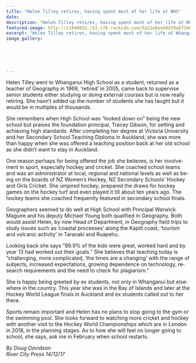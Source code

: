 ```yaml
---
title: "Helen Tilley retires, having spent most of her life at WHS"
date: 
description: "Helen Tilley retires, having spent most of her life at Whanganui High School..."
featured-image: http://c1940652.r52.cf0.rackcdn.com/5a31e0aeb8d39a6f2d0000db/Helen-Tilley.jpg
excerpt: "Helen Tilley retires, having spent most of her life at Whanganui High School."
image_gallery:
    
    
    
    
    
---
```


<p class="BasicParagraph"><span class="CharacterStyle1"><span lang="EN-GB">Helen Tilley went to Whanganui High School as a student, returned as a teacher of Geography in 1969, &lsquo;retired&rsquo; in 2005, came back to supervise senior students either studying or doing external courses but is now really retiring. She hasn&rsquo;t added up the number of students she has taught but it would be in multiples of thousands.</span></span></p>
<p class="BasicParagraph"><span class="CharacterStyle1"><span lang="EN-GB">She remembers when High School was &ldquo;looked down on&rdquo; being the new school but praises the foundation principal, Tracey Gibson, for setting and achieving high standards. After completing her degree at Victoria University and her Secondary School Teaching Diploma in Auckland, she was more than happy when she was offered a teaching position back at her old school as she didn&rsquo;t want to stay in Auckland.</span></span></p>
<p class="BasicParagraph"><span class="CharacterStyle1"><span lang="EN-GB">One reason perhaps for being offered the job she believes, is her involvement in sport, especially hockey and cricket. She coached school teams and was an administrator at local, regional and national levels as well as being on the boards of NZ Women&rsquo;s Hockey, NZ Secondary Schools&rsquo; Hockey and Girls Cricket. She umpired hockey, prepared the draws for hockey games on the hockey turf and even played it till about ten years ago. The hockey teams she coached frequently featured in secondary school finals.</span></span></p>
<p class="BasicParagraph"><span class="CharacterStyle1"><span lang="EN-GB">Geographers seemed to do well at High School with Principal Warwick Maguire and his deputy Michael Young both qualified in Geography. Both would assist Helen, by now Head of Department, in Geography field trips to study issues such as &lsquo;coastal processes&rsquo; along the Kapiti coast, &lsquo;tourism and volcanic activity&rsquo; in Taranaki and Ruapehu.</span></span></p>
<p class="BasicParagraph"><span class="CharacterStyle1"><span lang="EN-GB">Looking back she says &ldquo;99.9% of the kids were great, worked hard and by year 13 had worked out their goals.&rdquo; She believes that teaching today is &ldquo;challenging, more complicated, &lsquo;the times are a changing&rsquo; with the range of subjects, increased expectations, growing dependence on technology, research requirements and the need to check for plagiarism.&rdquo;</span></span></p>
<p class="BasicParagraph"><span class="CharacterStyle1"><span lang="EN-GB">She is happy being greeted by ex students, not only in Whanganui but elsewhere in the country. This year she was in the Bay of Islands and later at the Hockey World League finals in Auckland and ex students called out to her there.</span></span></p>
<p class="BasicParagraph"><span class="CharacterStyle1"><span lang="EN-GB">Sports remain important and Helen has no plans to stop going to the gym or the swimming pool. She looks forward to watching more cricket and hockey with another visit to the Hockey World Championships which are in London in 2018, in the planning stages. As to how she will feel no longer going to school, she says, ask me in February when school restarts.&nbsp;</span></span></p>
<p class="BasicParagraph"><em>By Doug Davidson</em><br /><em>River City Press 14/12/17</em></p>

